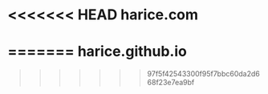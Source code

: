 <<<<<<< HEAD
harice.com
==========
=======
harice.github.io
================
>>>>>>> 97f5f42543300f95f7bbc60da2d668f23e7ea9bf
